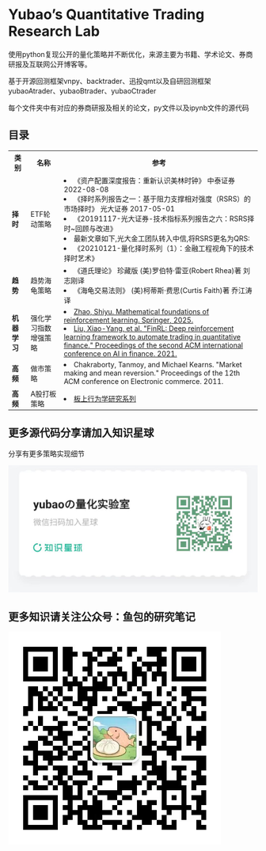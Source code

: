 <!--

 * @Author: your name
 * @Date: 2022-04-17 00:54:11
 * @LastEditTime: 2025-02-12 09:45:29
 * @LastEditors: shen.lan123@gmail.com
 * @Description: 复现目录
 * @FilePath: \undefinedd:\WrokSpace\QuantsPlaybook\README.md
-->
# Yubao’s Quantitative Trading Research Lab

使用python复现公开的量化策略并不断优化，来源主要为书籍、学术论文、券商研报及互联网公开博客等。

基于开源回测框架vnpy、backtrader、迅投qmt以及自研回测框架yubaoAtrader、yubaoBtrader、yubaoCtrader

每个文件夹中有对应的券商研报及相关的论文，py文件以及ipynb文件的源代码

## 目录
<table>
    <tboday>
        <tr>
            <th>类别</th>
            <th>名称</th>
            <th>参考</th>
        </tr>
        <tr>
            <td><strong>择时</strong></td>
            <td>ETF轮动策略</td>
            <td>
<!--             <a href="https://github.com/hugo2046/QuantsPlaybook/blob/master/C-%E6%8B%A9%E6%97%B6%E7%B1%BB/RSRS%E6%8B%A9%E6%97%B6%E6%8C%87%E6%A0%87/py/RSRS.ipynb">原始版本</a>
                        <br><a href="https://github.com/hugo2046/QuantsPlaybook/blob/master/C-%E6%8B%A9%E6%97%B6%E7%B1%BB/RSRS%E6%8B%A9%E6%97%B6%E6%8C%87%E6%A0%87/py/RSRS%E6%94%B9%E8%BF%9B.ipynb">修正版本</a></br>
                                    <a href="https://www.joinquant.com/view/community/detail/e855e5b3cf6a3f9219583c2281e4d048">本土改造版本</a> -->
            	<li>《资产配置深度报告：重新认识美林时钟》 中泰证券 2022-08-08</li>
				<li>《择时系列报告之一：基于阻力支撑相对强度（RSRS）的市场择时》 光大证券 2017-05-01</li>
                <li>《20191117-光大证券-技术指标系列报告之六：RSRS择时~回顾与改进》</li>
                <li>最新文章如下,光大金工团队转入中信,将RSRS更名为QRS:</li>
                <li>《20210121-量化择时系列（1）：金融工程视角下的技术择时艺术》</li>
            </td>
        </tr>
<tr>
            <td><strong>趋势</strong></td>
                <td>趋势海龟策略</a></td>
		<td>
            <li>《道氏理论》 珍藏版 (美)罗伯特·雷亚(Robert Rhea)著 刘志刚译</li>
			<li>《海龟交易法则》 (美)柯蒂斯·费思(Curtis Faith)著 乔江涛译</li>
		</td>
        </tr>
         <tr>
            <td><strong>机器学习</strong></td>
            <td>强化学习指数增强策略</a></td>
            <td>
				<li><a href="https://github.com/MathFoundationRL/Book-Mathematical-Foundation-of-Reinforcement-Learning">Zhao, Shiyu. Mathematical foundations of reinforcement learning. Springer, 2025.</a></li>
				<li><a href="https://github.com/AI4Finance-Foundation/FinRL?tab=readme-ov-file">Liu, Xiao-Yang, et al. "FinRL: Deep reinforcement learning framework to automate trading in quantitative finance." Proceedings of the second ACM international conference on AI in finance. 2021.</a></li>
			</td>
        </tr>
        <tr>
            <td><strong>高频</strong></td>
            <td>做市策略</td>
            <td>
				<li>Chakraborty, Tanmoy, and Michael Kearns. "Market making and mean reversion." Proceedings of the 12th ACM conference on Electronic commerce. 2011.</li>
			</td>
        </tr>
        <tr>
            <td><strong>高频</strong></td>
            <td>A股打板策略</td>
            <td>
				<li><a href="https://mp.weixin.qq.com/s/vrW4GYZsbSPgXgbH-EA_ig">板上行为学研究系列</a></li>
			</td>
        </tr>
<!--        <tr>
            <td><strong>择时</strong></td>
            <td><a href="https://github.com/hugo2046/QuantsPlaybook/blob/master/C-%E6%8B%A9%E6%97%B6%E7%B1%BB/%E6%8C%87%E6%95%B0%E9%AB%98%E9%98%B6%E7%9F%A9%E6%8B%A9%E6%97%B6/py/%E6%8C%87%E6%95%B0%E9%AB%98%E9%98%B6%E7%9F%A9%E6%8B%A9%E6%97%B6.ipynb">指数高阶矩择时</a></td>
            <td>《20150520-广发证券-交易性择时策略研究之八：指数高阶矩择时策略》</td>
        </tr>
        <tr>
            <td><strong>择时</strong></td>
            <td><a href="https://github.com/hugo2046/QuantsPlaybook/blob/master/C-%E6%8B%A9%E6%97%B6%E7%B1%BB/CSVC%E6%A1%86%E6%9E%B6%E5%8F%8A%E7%86%8A%E7%89%9B%E6%8C%87%E6%A0%87/py/CSCV%E5%9B%9E%E6%B5%8B%E8%BF%87%E6%8B%9F%E5%90%88%E6%A6%82%E7%8E%87%E5%88%86%E6%9E%90%E6%A1%86%E6%9E%B6.ipynb">CSVC框架及熊牛指标</a></td>
            <td><strong>CSVC防过拟框架</strong>
                <br><strong><a href="https://github.com/hugo2046/QuantsPlaybook/blob/master/C-%E6%8B%A9%E6%97%B6%E7%B1%BB/CSVC%E6%A1%86%E6%9E%B6%E5%8F%8A%E7%86%8A%E7%89%9B%E6%8C%87%E6%A0%87/py/%E6%B3%A2%E5%8A%A8%E7%8E%87%E5%92%8C%E6%8D%A2%E6%89%8B%E7%8E%87%E6%9E%84%E5%BB%BA%E7%89%9B%E7%86%8A%E6%8C%87%E6%A0%87.ipynb">熊牛线指标构建</a></strong></br>
                相关论文
                <li>《The Probability of Backtest Overfitting》</li>
                相关研报
                <li>《20190617-华泰证券-华泰人工智能系列之二十二：基于CSCV框架的回测过拟合概率》</li>
                <li>《20200407-华泰证券-华泰金工量化择时系列：牛熊指标在择时轮动中的应用探讨》</li>
                <li>《择时-20190927-华泰证券-华泰金工量化择时系列：波动率与换手率构造牛熊指标》</li>
            </td>
        </tr>
        <tr>
            <td><strong>择时</strong></td>
            <td><a href="https://github.com/hugo2046/QuantsPlaybook/blob/master/C-%E6%8B%A9%E6%97%B6%E7%B1%BB/%E5%9F%BA%E4%BA%8ECCK%E6%A8%A1%E5%9E%8B%E7%9A%84%E8%82%A1%E7%A5%A8%E5%B8%82%E5%9C%BA%E7%BE%8A%E7%BE%A4%E6%95%88%E5%BA%94%E7%A0%94%E7%A9%B6/py/%E7%BE%8A%E7%BE%A4%E6%95%88%E5%BA%94.ipynb">基于CCK模型的股票市场羊群效应研究</a></td>
            <td>《20181128-国泰君安-数量化专题之一百二十二：基于CCK模型的股票市场羊群效应研究》</td>
        </tr>
        <tr>
            <td><strong>择时</strong></td>
            <td><a href="https://github.com/hugo2046/QuantsPlaybook/blob/master/C-%E6%8B%A9%E6%97%B6%E7%B1%BB/%E5%B0%8F%E6%B3%A2%E5%88%86%E6%9E%90/py/%E5%B0%8F%E6%B3%A2%E5%88%86%E6%9E%90%E6%8B%A9%E6%97%B6.ipynb">小波分析择时</a></td>
            <td>
                <br>《20100621-国信证券-基于小波分析和支持向量机的指数预测模型》</br>
                《20120220-平安证券-量化择时选股系列报告二：水致清则鱼自现_小波分析与支持向量机择时研究》
            </td>
        </tr>
        <tr>
            <td><strong>择时</strong></td>
            <td><a href="https://github.com/hugo2046/QuantsPlaybook/blob/master/C-%E6%8B%A9%E6%97%B6%E7%B1%BB/%E6%97%B6%E5%8F%98%E5%A4%8F%E6%99%AE/py/Tsharpe.ipynb">时变夏普</a></td>
            <td>相关研报
                <li>《20101028-国海证券-新量化择时指标之二：时变夏普比率把握长中短趋势》</li>
                <li>《20120726-国信证券-时变夏普率的择时策略》</li>
                相关论文
                <li>《sharpe2-1997》</li>
                相关研报
                <li>《The Applicability of Time-varying Sharpe Ratio to Chinese》</li>
                <li>《tvsharpe》</li>
                <li>《varcov jf94-1994》</li>
            </td>
        </tr>
        <tr>
            <td><strong>择时</strong></td>
            <td><a href="https://github.com/hugo2046/QuantsPlaybook/blob/master/C-%E6%8B%A9%E6%97%B6%E7%B1%BB/%E5%8C%97%E5%90%91%E8%B5%84%E9%87%91%E4%BA%A4%E6%98%93%E8%83%BD%E5%8A%9B%E4%B8%80%E5%AE%9A%E5%BC%BA%E5%90%97/py/%E5%8C%97%E5%90%91%E8%B5%84%E9%87%91%E4%BA%A4%E6%98%93%E8%83%BD%E5%8A%9B%E4%B8%80%E5%AE%9A%E5%BC%BA%E5%90%97.ipynb">北向资金交易能力一定强吗</a></td>
            <td>《20200624-安信证券-金融工程主题报告：北向资金交易能力一定强吗》</td>
        </tr>
        <tr>
            <td><strong>择时</strong></td>
            <td><a href="https://github.com/hugo2046/QuantsPlaybook/blob/master/C-%E6%8B%A9%E6%97%B6%E7%B1%BB/%E6%8B%A9%E6%97%B6%E8%A7%86%E8%A7%92%E4%B8%8B%E7%9A%84%E6%B3%A2%E5%8A%A8%E7%8E%87%E5%9B%A0%E5%AD%90.ipynb">择时视角下的波动率因子</a></td>
            <td>无</td>
        </tr>
        <tr>
            <td><strong>择时</strong></td>
            <td><a href="https://github.com/hugo2046/QuantsPlaybook/blob/master/C-%E6%8B%A9%E6%97%B6%E7%B1%BB/%E8%B6%8B%E4%B8%8E%E5%8A%BF%E7%9A%84%E9%87%8F%E5%8C%96%E5%AE%9A%E4%B9%89%E7%A0%94%E7%A9%B6/%E8%B6%8B%E4%B8%8E%E5%8A%BF%E7%9A%84%E9%87%8F%E5%8C%96%E5%AE%9A%E4%B9%89.ipynb">趋与势的量化定义研究</a></td>
            <td>《数量化专题之六十四_趋与势的量化定义研究_2015-08-10_国泰君安》</td>
        </tr>
        <tr>
            <td><strong>择时</strong></td>
            <td><a href="https://github.com/hugo2046/QuantsPlaybook/blob/master/C-%E6%8B%A9%E6%97%B6%E7%B1%BB/%E5%9F%BA%E4%BA%8E%E7%82%B9%E4%BD%8D%E6%95%88%E7%8E%87%E7%90%86%E8%AE%BA%E7%9A%84%E4%B8%AA%E8%82%A1%E8%B6%8B%E5%8A%BF%E9%A2%84%E6%B5%8B%E7%A0%94%E7%A9%B6/py/%E5%9F%BA%E4%BA%8E%E7%82%B9%E4%BD%8D%E6%95%88%E7%8E%87%E7%90%86%E8%AE%BA%E7%9A%84%E4%B8%AA%E8%82%A1%E8%B6%8B%E5%8A%BF%E9%A2%84%E6%B5%8B%E7%A0%94%E7%A9%B6.ipynb">基于点位效率理论的个股趋势预测研究</a></td>
            <td>
                <ur>
                <li>《20210917-兴业证券-花开股市，相似几何系列二：基于点位效率理论的个股趋势预测研究》</li>
                <li>《20211007-兴业证券-花开股市、相似几何系列三：基于点位效率理论的量化择时体系搭建》</li>
                </ur>
            </td>
        </tr>
        <tr>
            <td><strong>择时</strong></td>
            <td><a href="https://github.com/hugo2046/QuantsPlaybook/blob/master/C-%E6%8B%A9%E6%97%B6%E7%B1%BB/%E6%8A%80%E6%9C%AF%E5%88%86%E6%9E%90%E7%AE%97%E6%B3%95%E6%A1%86%E6%9E%B6%E4%B8%8E%E5%AE%9E%E6%88%98/py/%E6%8A%80%E6%9C%AF%E5%88%86%E6%9E%90%E7%AE%97%E6%B3%95%E6%A1%86%E6%9E%B6%E4%B8%8E%E5%AE%9E%E6%88%98_20220221.ipynb">技术指标形态识别</a></td>
            <td>
                <ur>
                相关论文
                <br>《Foundations of Technical Analysis》</br>
                相关研报
                <br>《20210831_中泰证券_破解“看图”之谜：技术分析算法、框架与实战》</br>
                </ur>
            </td>
        </tr>
 <tr>
            <td><strong>择时</strong></td>
            <td><a href="https://github.com/hugo2046/QuantsPlaybook/blob/master/C-%E6%8B%A9%E6%97%B6%E7%B1%BB/%E6%8A%80%E6%9C%AF%E5%88%86%E6%9E%90%E7%AE%97%E6%B3%95%E6%A1%86%E6%9E%B6%E4%B8%8E%E5%AE%9E%E6%88%98%E4%BA%8C/%E8%AF%86%E5%88%AB%E5%9C%86%E5%BC%A7%E5%BA%95.ipynb">识别圆弧底</a></td>
            <td>
                <ur>
                相关研报
                <br>《20211231_中泰证券_技术分析算法、框架与实战之二：识别“圆弧底”》</br>
                </ur>
            </td>
        </tr>
        <tr>
            <td><strong>择时</strong></td>
            <td><a href="https://github.com/hugo2046/QuantsPlaybook/blob/master/C-%E6%8B%A9%E6%97%B6%E7%B1%BB/C-VIX%E4%B8%AD%E5%9B%BD%E7%89%88VIX%E7%BC%96%E5%88%B6%E6%89%8B%E5%86%8C/VIX.ipynb">C-VIX中国版VIX编制手册</a></td>
            <td>
                <ur>
                <li>《20140331-国信证券-衍生品应用与产品设计系列之vix介绍及gsvx编制》</li>
                <li>《20180707_东北证券_金融工程_市场波动风险度量：vix与skew指数构建与应用》</li>
                <li>《20191210-东海证券-VIX及SKEW指数的构建、分析与预测》</li>
                <li>《20200317_浙商证券_金融工程_衍生品系列（一）：c-vix：中国版vix编制手册》</li>
                </ur>
            </td>
        </tr>
        <tr>
            <td><strong>择时</strong></td>
            <td><a href="https://github.com/hugo2046/QuantsPlaybook/blob/master/C-%E6%8B%A9%E6%97%B6%E7%B1%BB/%E7%89%B9%E5%BE%81%E5%88%86%E5%B8%83%E5%BB%BA%E6%A8%A1%E6%8B%A9%E6%97%B6/%E7%89%B9%E5%BE%81%E5%88%86%E5%B8%83%E6%8B%A9%E6%97%B6.ipynb">特征分布建模择时</a></td>
            <td>《2022-06-17_华创证券_金融工程_特征分布建模择时系列之一：物极必反，龙虎榜机构模型》</td>
        </tr>
        <tr>
            <td><strong>择时</strong></td>
            <td><a href="https://github.com/hugo2046/QuantsPlaybook/blob/master/C-%E6%8B%A9%E6%97%B6%E7%B1%BB/%E7%89%B9%E5%BE%81%E5%88%86%E5%B8%83%E5%BB%BA%E6%A8%A1%E6%8B%A9%E6%97%B6%E7%B3%BB%E5%88%97%E4%B9%8B%E4%BA%8C/%E7%89%B9%E5%BE%81%E5%88%86%E5%B8%83%E5%BB%BA%E6%A8%A1%E6%8B%A9%E6%97%B6%E7%B3%BB%E5%88%97%E4%B9%8B%E4%BA%8C.ipynb">特征分布建模择时系列之二：特征成交量</a></td>
            <td>《20220805华创证券宏观研究_特征分布建模择时系列之二：物极必反，巧妙做空，特征成交量，模型终完备》</td>
        </tr>
        <tr>
            <td><strong>择时</strong></td>
            <td><a href="https://github.com/hugo2046/QuantsPlaybook/blob/master/C-%E6%8B%A9%E6%97%B6%E7%B1%BB/Trader-Company%E9%9B%86%E6%88%90%E7%AE%97%E6%B3%95%E4%BA%A4%E6%98%93%E7%AD%96%E7%95%A5/Trader_Company.ipynb">Trader-Company集成算法交易策略<a></td>
            <td>
                <ur>
                相关论文
                <br>《Trader-Company Method A Metaheuristic for Interpretable Stock Price Prediction》</br>
                相关研报
                <br>《20220517_浙商证券_金融工程_一种自适应寻找市场alpha的方法：“trader-company”集成算法交易策略》</br>
                </ur>
            </td>
        </tr>
		<tr>
            <td><strong>择时</strong></td>
            <td><a href="https://github.com/hugo2046/QuantsPlaybook/blob/master/C-%E6%8B%A9%E6%97%B6%E7%B1%BB/%E6%88%90%E4%BA%A4%E9%87%8F%E7%9A%84%E5%A5%A5%E7%A7%98_%E5%8F%A6%E7%B1%BB%E4%BB%B7%E9%87%8F%E5%85%B1%E6%8C%AF%E6%8C%87%E6%A0%87%E7%9A%84%E6%8B%A9%E6%97%B6/%E5%8F%A6%E7%B1%BB%E4%BB%B7%E9%87%8F%E5%85%B1%E6%8C%AF%E6%8C%87%E6%A0%87%E6%8B%A9%E6%97%B6.ipynb">成交量的奥秘：另类价量共振指标的择时</a></td>
            <td>《2019-02-22_华创证券_金融工程_成交量的奥秘：另类价量共振指标的择时》</td>
        </tr>
        <tr>
            <td><strong>择时</strong></td>
            <td><a href="https://github.com/hugo2046/QuantsPlaybook/blob/master/C-%E6%8B%A9%E6%97%B6%E7%B1%BB/%E5%9D%87%E7%BA%BF%E4%BA%A4%E5%8F%89%E7%BB%93%E5%90%88%E9%80%9A%E9%81%93%E7%AA%81%E7%A0%B4%E6%8B%A9%E6%97%B6%E7%A0%94%E7%A9%B6/20180410-%E7%94%B3%E4%B8%87%E5%AE%8F%E6%BA%90-%E5%9D%87%E7%BA%BF%E4%BA%A4%E5%8F%89%E7%BB%93%E5%90%88%E9%80%9A%E9%81%93%E7%AA%81%E7%A0%B4%E6%8B%A9%E6%97%B6%E7%A0%94%E7%A9%B6.ipynb">均线交叉结合通道突破择时研究</a></td>
            <td>《20180410-申万宏源-均线交叉结合通道突破择时研究》</td>
        </tr>
		<tr>
         <tr>
            <td><strong>择时</strong></td>
            <td><a href="https://nbviewer.org/github/hugo2046/QuantsPlaybook/blob/dev/C-%E6%8B%A9%E6%97%B6%E7%B1%BB/%E6%8A%95%E8%B5%84%E8%80%85%E6%83%85%E7%BB%AA%E6%8C%87%E6%95%B0%E6%8B%A9%E6%97%B6%E6%A8%A1%E5%9E%8B/%E6%8A%95%E8%B5%84%E8%80%85%E6%83%85%E7%BB%AA%E6%8C%87%E6%95%B0%E6%8B%A9%E6%97%B6%E6%A8%A1%E5%9E%8B.ipynb">投资者情绪指数择时模型</a></td>
            <td>《20140804_国信证券_量化择时系列报告之二：国信投资者情绪指数择时模型》</td>
        </tr>
		<tr>
            <tr>
         <tr>
            <td><strong>择时</strong></td>
            <td><a href="https://nbviewer.org/github/hugo2046/QuantsPlaybook/blob/ea5bf8d7c20587db4a64b34af6c4d89def99747e/C-%E6%8B%A9%E6%97%B6%E7%B1%BB/%E8%A1%8C%E4%B8%9A%E6%8C%87%E6%95%B0%E9%A1%B6%E9%83%A8%E5%92%8C%E5%BA%95%E9%83%A8%E4%BF%A1%E5%8F%B7/%E8%A1%8C%E4%B8%9A%E6%8C%87%E6%95%B0%E9%A1%B6%E9%83%A8%E5%92%8C%E5%BA%95%E9%83%A8%E4%BF%A1%E5%8F%B7.ipynb">行业指数顶部和底部信号</a></td>
            <td>《华福证券-市场情绪指标专题（五）：行业指数顶部和底部信号，净新高占比（（NH~NL）%）-230302》</td>
        </tr>
		<tr>
            <td><strong>择时</strong></td>
            <td><a href="https://github.com/hugo2046/QuantsPlaybook/blob/398d0cc5732d9d1c0f26768b8fad8c2e6617d250/C-%E6%8B%A9%E6%97%B6%E7%B1%BB/ICU%E5%9D%87%E7%BA%BF/ICU_MA.ipynb">ICU均线</a></td>
            <td>《20230412_中泰证券_“均线”才是绝对收益利器-ICU均线下的择时策略》</td>
        </tr>
		<tr>
            <td><strong>择时</strong></td>
            <td><a href="https://github.com/hugo2046/QuantsPlaybook/blob/master/C-%E6%8B%A9%E6%97%B6%E7%B1%BB/%E5%9F%BA%E4%BA%8E%E9%B3%84%E9%B1%BC%E7%BA%BF%E7%9A%84%E6%8C%87%E6%95%B0%E6%8B%A9%E6%97%B6%E5%8F%8A%E8%BD%AE%E5%8A%A8%E7%AD%96%E7%95%A5/zs_timing_strategy.ipynb">基于鳄鱼线的指数择时及轮动策略</a></td>
            <td>《20240507-招商证券-金融工程：基于鳄鱼线的指数择时及轮动策略》</td>
        </tr>
		<tr>
            <td><strong>择时</strong></td>
            <td><a href="https://github.com/hugo2046/QuantsPlaybook/blob/master/C-%E6%8B%A9%E6%97%B6%E7%B1%BB/%E5%8F%A6%E7%B1%BBETF%E4%BA%A4%E6%98%93%E7%AD%96%E7%95%A5%EF%BC%9A%E6%97%A5%E5%86%85%E5%8A%A8%E9%87%8F/etf_mom_strategy.ipynb">另类ETF交易策略：日内动量</a></td>
            <td>《20240809-西部证券-指数化配置系列研究（1）：另类ETF交易策略，日内动量》</td>
        </tr>
		<tr>
        <td><strong>因子构建</strong></td>
        <td><a href="https://www.joinquant.com/view/community/detail/efc4f507b2ef8703d2c20283b1301980">基于量价关系度量股票的买卖压力</a></td>
        <td>
            《20191029-东方证券- 因子选股系列研究六十：基于量价关系度量股票的买卖压力》
        </td>
    </tr>
    <tr>
            <td><strong>择时</strong></td>
            <td><a href="https://github.com/hugo2046/QuantsPlaybook/blob/master/C-%E6%8B%A9%E6%97%B6%E7%B1%BB/%E7%BB%93%E5%90%88%E6%94%B9%E8%BF%9BHHT%E6%A8%A1%E5%9E%8B%E5%92%8C%E5%88%86%E7%B1%BB%E7%AE%97%E6%B3%95%E7%9A%84%E4%BA%A4%E6%98%93%E7%AD%96%E7%95%A5/hht_timing.ipynb">结合改进HHT模型和分类算法的交易策略</a></td>
            <td>《20241210-招商证券-技术择时系列研究：结合改进HHT模型和分类算法的交易策略》</td>
        </tr>
		<tr>
        <td><strong>因子构建</strong></td>
        <td><a href="https://www.joinquant.com/view/community/detail/efc4f507b2ef8703d2c20283b1301980">基于量价关系度量股票的买卖压力</a></td>
        <td>
            《20191029-东方证券- 因子选股系列研究六十：基于量价关系度量股票的买卖压力》
        </td>
    </tr>
    <tr>
        <td><strong>因子构建</strong></td>
        <td><a href="https://www.joinquant.com/view/community/detail/51d97afb8d619ffb5219d2e166414d70">来自优秀基金经理的超额收益</a></td>
        <td>
            <li>《20190115-东方证券-因子选股系列之五十：A股行业内选股分析总结》</li>
            <li>《20191127-东方证券-《因子选股系列研究之六十二》：来自优秀基金经理的超额收益》</li>
            <li>《20200528-东方证券-金融工程专题报告：东方A股因子风险模型（DFQ~2020）》</li>
            <li>《20200707-海通证券-选股因子系列研究（六十八）：基金重仓超配因子及其对指数增强组合的影响》</li>
        </td>
    </tr>
    <tr>
        <td><strong>因子构建</strong></td>
        <td><a href="https://www.joinquant.com/view/community/detail/521e854c0accab11c0bac2a9d8dac484">市场微观结构研究系列（1）：A股反转之力的微观来源</a></td>
        <td>
            《20191223-开源证券-市场微观结构研究系列（1）：A股反转之力的微观来源》
        </td>
    </tr>
    <tr>
        <td><strong>因子构建</strong></td>
        <td><a href="https://www.joinquant.com/view/community/detail/8c60c343407d41b09def615c52c8693d">多因子指数增强的思路</a></td>
        <td>
            <li>《【华泰金工】指数增强方法汇总及实例20180531》</li>
            <li>《20180705-天风证券-金工专题报告：基于自适应风险控制的指数增强策略》</li>
        </td>
    </tr>
    <tr>
        <td><strong>因子构建</strong></td>
        <td><a href="https://www.joinquant.com/view/community/detail/6e4ddf0a1cf3bb17367b463cefe3b5e4?type=1">特质波动率因子</a></td>
        <td>
            20200528-东吴证券-“波动率选股因子”系列研究（一）：寻找特质波动率中的纯真信息，剔除跨期截面相关性的纯真波动率因子》
        </td>
    </tr>
    <tr>
        <td><strong>因子构建</strong></td>
        <td><a href="https://www.joinquant.com/view/community/detail/1c3aa95d7485065d977f9ba17cc014fd">处置效应因子</a></td>
        <td>
            <li>《20170707-广发证券-行为金融因子研究之一：资本利得突出量CGO与风险偏好》</li>
            <li>《20190531-国信证券-行为金融学系列之二：处置效应与新增信息参与定价的反应迟滞》</li>
        </td>
    </tr>
    <tr>
        <td><strong>因子构建</strong></td>
        <td><a href="https://www.joinquant.com/view/community/detail/92d2ccab2d412dbfa7df366369e6373b">技术因子-上下影线因子</a></td>
        <td>
            《20200619-东吴证券-“技术分析拥抱选股因子”系列研究（二）：上下影线，蜡烛好还是威廉好》
        </td>
    </tr>
    <tr>
        <td><strong>因子构建</strong></td>
        <td><a href="https://www.joinquant.com/view/community/detail/fa281cadcbbca005854c7c45c3c9bd58">聪明钱因子模型</a></td>
        <td>
            《20200209-开源证券-市场微观结构研究系列（3）：聪明钱因子模型的2.0版本》
        </td>
    </tr>
    <tr>
        <td><strong>因子构建</strong></td>
        <td><a href="https://www.joinquant.com/view/community/detail/d709c7c9abbee23149d3d4d07e128357">A股市场中如何构造动量因子?</a></td>
        <td>
            《20200721-开源证券-开源量化评论（3）：A股市场中如何构造动量因子？》
        </td>
    </tr>
    <tr>
        <td><strong>因子构建</strong></td>
        <td><a href="https://www.joinquant.com/view/community/detail/a35fe484e3164893d4e48fafd3e08fd2">振幅因子的隐藏结构</a></td>
        <td>
            《20200516-开源证券-市场微观结构研究系列（7）：振幅因子的隐藏结构》
        </td>
    </tr>
    <tr>
        <td><strong>因子构建</strong></td>
        <td><a href="https://www.joinquant.com/view/community/detail/f72c599da7d4ca155b25bff4b281e2e6">高质量动量因子选股</a></td>
        <td>
            图书《构建量化动量选股系统的实用指南》
        </td>
    </tr>
    <tr>
        <td><strong>因子构建</strong></td>
        <td><a href="https://www.joinquant.com/view/community/detail/992fe40cc06c0bde50aa4aaf93fa042c">APM因子改进模型</a></td>
        <td>
            《20200307-开源证券-市场微观结构研究系列（5）：APM因子模型的进阶版》
        </td>
    </tr>
    <tr>
        <td><strong>因子构建</strong></td>
        <td><a href="https://www.joinquant.com/view/community/detail/539e74507dbf571f2be21d8fa4ebb8e6">高频价量相关性，意想不到的选股因子</a></td>
        <td>
            《20200223_东吴证券_“技术分析拥抱选股因子”系列研究（一）：高频价量相关性，意想不到的选股因子》
        </td>
    </tr>
    <tr>
        <td><strong>因子构建</strong></td>
        <td><a href="https://www.joinquant.com/view/community/detail/6740756eee3287ae66cbb239a9c53479">"因时制宜"系列研究之二：基于企业生命周期的因子有效性分析</a></td>
        <td>
            <strong>composition_factor算法来源于</strong>
            <li>《20190104-华泰证券-因子合成方法实证分析》</li>
            <strong><a href="https://github.com/bkelly-lab/ipca">IPCA</a></strong>源于
            <li><a href="https://papers.ssrn.com/sol3/papers.cfm?abstract_id=2983919">《Instrumented Principal Component Analysis》</a></li>
        </td>
    </tr>
    <tr>
        <td><strong>因子构建</strong></td>
        <td><a href="https://www.joinquant.com/view/community/detail/a873b8ba2b510a228eac411eafb93bea">因子择时</a></td>
        <td>
            来自于:光大证券路演
        </td>
    </tr>
    <tr>
        <td><strong>因子构建</strong></td>
        <td><a href="https://www.joinquant.com/view/community/detail/39135">分析师推荐概率增强金股组合策略</a></td>
        <td>
            《20220822_浙商证券_投资策略_金融工程深度：金股数据库及金股组合增强策略（一）》
        </td>
    </tr>
<tr>
        <td><strong>因子构建</strong></td>
        <td><a href="https://nbviewer.org/github/hugo2046/QuantsPlaybook/blob/ecb97803a7c1e40bca6555fa41ff093439a81a55/B-%E5%9B%A0%E5%AD%90%E6%9E%84%E5%BB%BA%E7%B1%BB/%E8%A1%8C%E4%B8%9A%E6%9C%89%E6%95%88%E9%87%8F%E4%BB%B7%E5%9B%A0%E5%AD%90%E4%B8%8E%E8%A1%8C%E4%B8%9A%E8%BD%AE%E5%8A%A8%E7%AD%96%E7%95%A5/%E8%A1%8C%E4%B8%9A%E6%9C%89%E6%95%88%E9%87%8F%E4%BB%B7%E5%9B%A0%E5%AD%90%E4%B8%8E%E8%A1%8C%E4%B8%9A%E8%BD%AE%E5%8A%A8%E7%AD%96%E7%95%A5ETF.ipynb">行业有效量价因子与行业轮动策略</a></td>
        <td>
            《【华西证券】金融工程研究报告：行业有效量价因子与行业轮动策略》
        </td>
    </tr>
    <tr>
        <td><strong>因子构建</strong></td>
        <td><a href="https://github.com/hugo2046/QuantsPlaybook/blob/master/B-%E5%9B%A0%E5%AD%90%E6%9E%84%E5%BB%BA%E7%B1%BB/%E7%AD%B9%E7%A0%81%E5%9B%A0%E5%AD%90/%E7%AD%B9%E7%A0%81%E5%88%86%E5%B8%83%E5%9B%A0%E5%AD%90.ipynb">筹码分布因子</a></td>
        <td>
            《广发证券_多因子Alpha系列报告之（二十七）——基于筹码分布的选股策略》
        </td>
    </tr>
     <tr>
        <td><strong>因子构建</strong></td>
        <td><a href="https://github.com/hugo2046/QuantsPlaybook/blob/master/B-%E5%9B%A0%E5%AD%90%E6%9E%84%E5%BB%BA%E7%B1%BB/%E5%87%B8%E6%98%BE%E7%90%86%E8%AE%BASTR%E5%9B%A0%E5%AD%90/%E5%87%B8%E6%98%BE%E5%BA%A6%E5%9B%A0%E5%AD%90.ipynb">凸显度因子</a></td>
        <td>
            <li>《20221213_方大证券_显著效应、极端收益扭曲决策权重和“草木皆兵”因子》</li>
            <li>《20221214-招商证券-“青出于蓝”系列研究之四：行为金融新视角，“凸显性收益”因子STR》</li>
            <li>《20230323_广发证券_行为金融研究系列之七_凸显理论之 A 股“价”“量”应用》</li>
            <li>《Salience theory and stock prices Empirical evidence》</li>
            <li>《SalientStocksFMA2017》</li>
        </td>
    </tr>
     <tr>
        <td><strong>因子构建</strong></td>
        <td><a href="https://github.com/hugo2046/QuantsPlaybook/blob/master/B-%E5%9B%A0%E5%AD%90%E6%9E%84%E5%BB%BA%E7%B1%BB/%E4%B8%AA%E8%82%A1%E5%8A%A8%E9%87%8F%E6%95%88%E5%BA%94%E7%9A%84%E8%AF%86%E5%88%AB%E5%8F%8A%E7%90%83%E9%98%9F%E7%A1%AC%E5%B8%81%E5%9B%A0%E5%AD%90/%E7%90%83%E9%98%9F%E7%A1%AC%E5%B8%81%E5%9B%A0%E5%AD%90.ipynb">球队硬币因子</a></td>
        <td>
            <li>《20220611-方正证券-多因子选股系列研究之四：个股动量效应识别及“球队硬币”因子构建》</li>
            <li>《Moskowitz T J. Asset pricing and sports betting[J]. Journal of Finance, Forthcoming, 2021.》</li>
        </td>
    </tr>
    <tr>
        <td><strong>量化价值</strong></td>
        <td><a href="https://www.joinquant.com/view/community/detail/30543ad72454c7648b03bae542af55c9">罗伯·瑞克超额现金流选股法则</a></td>
        <td>
            《20151019-申万宏源-申万大师系列.价值投资篇之十三：罗伯.瑞克超额现金流选股法则》
        </td>
    </tr>
    <tr>
        <td><strong>量化价值</strong></td>
        <td><a href="https://www.joinquant.com/view/community/detail/c4bb321a8124ed575a66a88caf100b9f">华泰FFScore</a></td>
        <td>
            《20170209-华泰证券-华泰价值选股之FFScore模型：比乔斯基选股模型A股实证研究》
        </td>
    </tr>
    <tr>
        <td><strong>组合优化</strong></td>
        <td><a href="https://www.joinquant.com/view/community/detail/2044ade4baf51132d257f2d3c0e56597">DE进化算法下的组合优化</a></td>
        <td>
            <li>《20191101-浙商证券-FOF组合系列（一）：回撤最小目标下的偏债FOF组合构建以，一家公募产品为例》</li>
            <li>《20191018-浙商证券-人工智能系列（二）：人工智能再出发，次优理论下的组合配置与策略构建》</li>
        </td>
    </tr>
<tr>
        <td><strong>组合优化</strong></td>
        <td><a href="https://github.com/hugo2046/QuantsPlaybook/blob/master/D-%E7%BB%84%E5%90%88%E4%BC%98%E5%8C%96/MLT_TSMOM/mlt_tsmom.ipynb">多任务时序动量策略</a></td>
        <td>
            <li><a href="https://arxiv.org/abs/2306.13661">《Constructing Time-Series Momentum Portfolios with Deep Multi-Task Learning》</a></li>
        </td>
    </tr> -->
</tboday>
</table>
				
## 更多源代码分享请加入知识星球

分享有更多策略实现细节

![image](https://github.com/BaoChunhui/Yubao-s-Quantitative-Trading-Research-Lab/blob/main/%E7%9F%A5%E8%AF%86%E6%98%9F%E7%90%83.jpg)

## 更多知识请关注公众号：鱼包的研究笔记

![image](https://github.com/BaoChunhui/Yubao-s-Quantitative-Trading-Research-Lab/blob/main/%E5%85%AC%E4%BC%97%E5%8F%B7.jpg)



